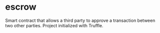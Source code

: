 # escrow
Smart contract that allows a third party to approve a 
transaction between two other parties. Project initialized with Truffle.
